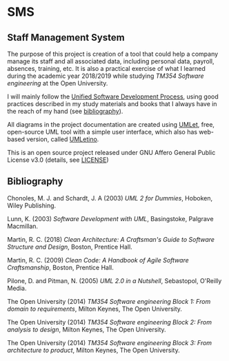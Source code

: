 # SMS

## Staff Management System

The purpose of this project is creation of a tool that could help a company manage its staff and all associated data, including personal data, payroll, absences, training, etc. It is also a practical exercise of what I learned during the academic year 2018/2019 while studying _TM354 Software engineering_ at the Open University.

I will mainly follow the [Unified Software Development Process](https://en.wikipedia.org/wiki/Unified_Process), using good practices described in my study materials and books that I always have in the reach of my hand (see [bibliography](#bibliography)).

All diagrams in the project documentation are created using [UMLet](https://www.umlet.com/), free, open-source UML tool with a simple user interface, which also has web-based version, called [UMLetino](http://www.umletino.com/).

This is an open source project released under GNU Affero General Public License v3.0 (details, see [LICENSE](./LICENSE))

## Bibliography

Chonoles, M. J. and Schardt, J. A (2003) _UML 2 for Dummies_, Hoboken, Wiley Publishing.

Lunn, K. (2003) _Software Development with UML_, Basingstoke, Palgrave Macmillan.

Martin, R. C. (2018) _Clean Architecture: A Craftsman's Guide to Software Structure and Design_, Boston, Prentice Hall.

Martin, R. C. (2009) _Clean Code: A Handbook of Agile Software Craftsmanship_, Boston, Prentice Hall.

Pilone, D. and Pitman, N. (2005) _UML 2.0 in a Nutshell_, Sebastopol, O'Reilly Media.

The Open University (2014) _TM354 Software engineering Block 1: From domain to requirements_, Milton Keynes, The Open University.

The Open University (2014) _TM354 Software engineering Block 2: From analysis to design_, Milton Keynes, The Open University.

The Open University (2014) _TM354 Software engineering Block 3: From architecture to product_, Milton Keynes, The Open University.
